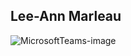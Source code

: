 ## Lee-Ann Marleau ##
![MicrosoftTeams-image](https://user-images.githubusercontent.com/112189073/214937370-1e2c4eb7-8beb-459e-b3e0-2b5e5094b9a7.png)

